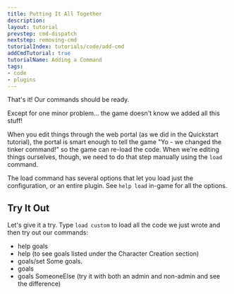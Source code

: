 ```yaml
---
title: Putting It All Together
description:
layout: tutorial
prevstep: cmd-dispatch
nextstep: removing-cmd
tutorialIndex: tutorials/code/add-cmd
addCmdTutorial: true
tutorialName: Adding a Command
tags: 
- code
- plugins
---
```


That's it!  Our commands should be ready.  

Except for one minor problem... the game doesn't know we added all this stuff!

When you edit things through the web portal (as we did in the Quickstart tutorial), the portal is smart enough to tell the game "Yo - we changed the tinker command!" so the game can re-load the code.  When we're editing things ourselves, though, we need to do that step manually using the `load` command.

The load command has several options that let you load just the configuration, or an entire plugin.  See `help load` in-game for all the options.

## Try It Out

Let's give it a try.  Type `load custom` to load all the code we just wrote and then try out our commands:

* help goals
* help (to see goals listed under the Character Creation section)
* goals/set Some goals.
* goals
* goals SomeoneElse (try it with both an admin and non-admin and see the difference)